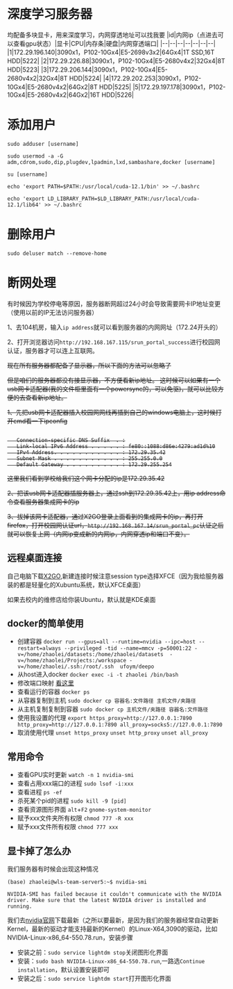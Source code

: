 

# 深度学习服务器

均配备多块显卡，用来深度学习，内网穿透地址可以找我要
|id|内网ip（点进去可以查看gpu状态）|显卡|CPU|内存条|硬盘|内网穿透端口|
|--|--|--|--|--|--|--|
|1|172.29.196.140|3090x1，P102-10Gx4|E5-2698v3x2|64Gx4|1T SSD,16T HDD|5222|
|2|172.29.226.88|3090x1，P102-10Gx4|E5-2680v4x2|32Gx4|8T HDD|5223|
|3|172.29.206.144|3090x1，P102-10Gx4|E5-2680v4x2|32Gx4|8T HDD|5224|
|4|172.29.202.253|3090x1，P102-10Gx4|E5-2680v4x2|64Gx2|8T HDD|5225|
|5|172.29.197.178|3090x1，P102-10Gx4|E5-2680v4x2|64Gx2|16T HDD|5226|

# 添加用户
 
`sudo adduser [username]`

`sudo usermod -a -G adm,cdrom,sudo,dip,plugdev,lpadmin,lxd,sambashare,docker [username]`

`su [username]`

`echo 'export PATH=$PATH:/usr/local/cuda-12.1/bin' >> ~/.bashrc`

`echo 'export LD_LIBRARY_PATH=$LD_LIBRARY_PATH:/usr/local/cuda-12.1/lib64' >> ~/.bashrc`

# 删除用户

`sudo deluser match --remove-home`

# 断网处理
有时候因为学校停电等原因，服务器断网超过24小时会导致需要网卡IP地址变更（使用以前的IP无法访问服务器）

1、去104机房，输入`ip address`就可以看到服务器的内网网址（172.24开头的）

2、打开浏览器访问`http://192.168.167.115/srun_portal_success`进行校园网认证，服务器才可以连上互联网。


<strike>

现在所有服务器都配备了显示器，所以下面的方法可以忽略了

但是咱们的服务器都没有接显示器，不方便看新ip地址。
这时候可以如果有一个usb网卡适配器(我的文件柜里面有一个powersync的，可以免驱)，就可以比较方便的去查看新ip地址。

1、先把usb网卡适配器插入校园网网线再插到自己的windows电脑上，这时候打开cmd看一下ipconfig

```Ethernet adapter Ethernet 5:

   Connection-specific DNS Suffix  . :
   Link-local IPv6 Address . . . . . : fe80::1088:d86e:4279:ad1d%10
   IPv4 Address. . . . . . . . . . . : 172.29.35.42
   Subnet Mask . . . . . . . . . . . : 255.255.0.0
   Default Gateway . . . . . . . . . : 172.29.255.254
```
这里我们看到学校给我们这个网卡分配的ip是172.29.35.42

2、把该usb网卡适配器插服务器上，通过ssh到172.29.35.42上，用ip address命令查看服务器集成网卡的ip

3、拔掉该网卡适配器，通过X2GO登录上面看到的集成网卡的ip，再打开firefox，打开校园网认证url，`http://192.168.167.14/srun_portal_pc`认证之后就可以恢复上网（内网ip变成新的内网ip，内网穿透ip和端口不变）。
</strike>

## 远程桌面连接
自己电脑下载[X2GO](https://wiki.x2go.org/doku.php),新建连接时候注意session type选择XFCE（因为我给服务器装的都是轻量化的Xubuntu系统，默认XFCE桌面）

如果去校内的维修店给你装Ubuntu，默认就是KDE桌面

## docker的简单使用
- 创建容器
`docker run --gpus=all --runtime=nvidia --ipc=host --restart=always --privileged -tid --name=mmcv -p=50001:22 -v=/home/zhaolei/datasets:/home/zhaolei/datasets  -v=/home/zhaolei/Projects:/workspace -v=/home/zhaolei/.ssh:/root/.ssh  ufoym/deepo`
- 从host进入docker
`docker exec -i -t zhaolei /bin/bash`
- 修改端口映射
[看这里](https://stackoverflow.com/questions/19335444/how-do-i-assign-a-port-mapping-to-an-existing-docker-container)
- 查看运行的容器
`docker ps`
- 从容器复制到主机
`sudo docker cp 容器名:文件路径 主机文件/夹路径`
- 从主机复制复制到容器
`sudo docker cp 主机文件/夹路径 容器名:文件路径`
- 使用我设置的代理 `export https_proxy=http://127.0.0.1:7890 http_proxy=http://127.0.0.1:7890 all_proxy=socks5://127.0.0.1:7890` 
- 取消使用代理 `unset https_proxy` `unset http_proxy` `unset all_proxy` 

## 常用命令
- 查看GPU实时更新
`watch -n 1 nvidia-smi`
- 查看占用xxx端口的进程
`sudo lsof -i:xxx`
- 查看进程
`ps -ef`
- 杀死某个pid的进程
`sudo kill -9 [pid]`
- 查看资源图形界面
`alt`+`F2` `gnome-system-monitor`
- 赋予xxx文件夹所有权限
`chmod 777 -R xxx`
- 赋予xxx文件所有权限
`chmod 777 xxx`

## 显卡掉了怎么办
我们服务器有时候会出现这种情况

`(base) zhaolei@wls-team-server5:~$ nvidia-smi`

`NVIDIA-SMI has failed because it couldn't communicate with the NVIDIA driver. Make sure that the latest NVIDIA driver is installed and running.`

我们去[nvidia官网](https://www.nvidia.com/download/index.aspx)下载最新（之所以要最新，是因为我们的服务器经常自动更新Kernel，最新的驱动才能支持最新的Kernel）的Linux-X64,3090的驱动，比如NVIDIA-Linux-x86_64-550.78.run，安装步骤
- 安装之前：`sudo service lightdm stop`关闭图形化界面
- 安装：`sudo bash NVIDIA-Linux-x86_64-550.78.run`,一路选`Continue installation`，默认设置安装即可
- 安装之后：`sudo service lightdm start`打开图形化界面
